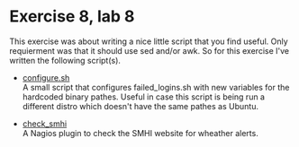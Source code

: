 # Exercise 8, lab 8 #
This exercise was about writing a nice little script that you find useful.
Only requierment was that it should use sed and/or awk.
So for this exercise I've written the following script(s).

* [configure.sh](https://github.com/jackbenny/failedlogins/blob/master/configure.sh)<br>
	A small script that configures failed\_logins.sh with new variables
	for the hardcoded binary pathes. Useful in case this script is being run
	a different distro which doesn't have the same pathes as Ubuntu.

* [check\_smhi](https://github.com/jackbenny/check_smhi)<br>
	A Nagios plugin to check the SMHI website for wheather alerts.

